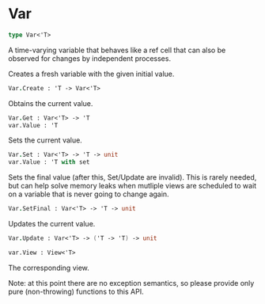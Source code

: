 # Var

```fsharp
type Var<'T>
```

A time-varying variable that behaves like a ref cell that
can also be observed for changes by independent processes.

Creates a fresh variable with the given initial value.

```fsharp
Var.Create : 'T -> Var<'T>
```

Obtains the current value.

```fsharp
Var.Get : Var<'T> -> 'T
var.Value : 'T
```

Sets the current value.

```fsharp
Var.Set : Var<'T> -> 'T -> unit
var.Value : 'T with set
```

Sets the final value (after this, Set/Update are invalid).
This is rarely needed, but can help solve memory leaks when
mutliple views are scheduled to wait on a variable that is never
going to change again.

```fsharp
Var.SetFinal : Var<'T> -> 'T -> unit
```

Updates the current value.

```fsharp
Var.Update : Var<'T> -> ('T -> 'T) -> unit
```

```fsharp
var.View : View<'T>
```

The corresponding view.

Note: at this point there are no exception semantics, so
please provide only pure (non-throwing) functions to this API.
